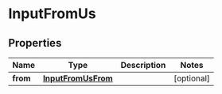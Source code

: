 

# InputFromUs


## Properties

| Name | Type | Description | Notes |
|------------ | ------------- | ------------- | -------------|
|**from** | [**InputFromUsFrom**](InputFromUsFrom.md) |  |  [optional] |



